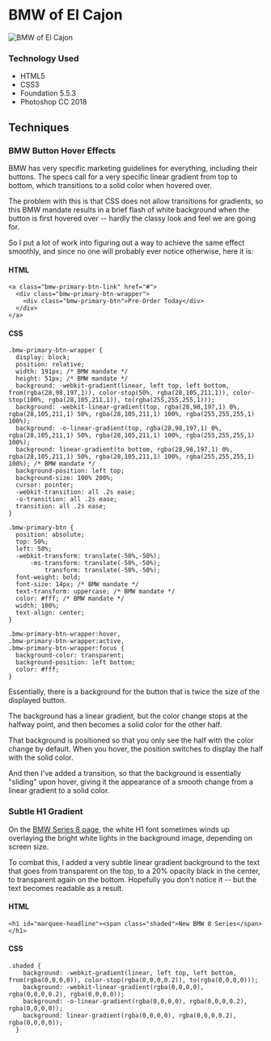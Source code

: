 # BMW of El Cajon

![BMW of El Cajon](https://github.com/toddcf/bmw-el-cajon/assets/img/2019-x7/overhead-helipad/1268x499-min.jpg "BMW of El Cajon")

### Technology Used

- HTML5
- CSS3
- Foundation 5.5.3
- Photoshop CC 2018

## Techniques

### BMW Button Hover Effects

BMW has very specific marketing guidelines for everything, including their buttons. The specs call for a very specific linear gradient from top to bottom, which transitions to a solid color when hovered over.

The problem with this is that CSS does not allow transitions for gradients, so this BMW mandate results in a brief flash of white background when the button is first hovered over -- hardly the classy look and feel we are going for.

So I put a lot of work into figuring out a way to achieve the same effect smoothly, and since no one will probably ever notice otherwise, here it is:

#### HTML

```
<a class="bmw-primary-btn-link" href="#">
  <div class="bmw-primary-btn-wrapper">
    <div class="bmw-primary-btn">Pre-Order Today</div>
  </div>
</a>
```

#### CSS

```
.bmw-primary-btn-wrapper {
  display: block;
  position: relative;
  width: 191px; /* BMW mandate */
  height: 51px; /* BMW mandate */
  background: -webkit-gradient(linear, left top, left bottom, from(rgba(28,98,197,1)), color-stop(50%, rgba(28,105,211,1)), color-stop(100%, rgba(28,105,211,1)), to(rgba(255,255,255,1)));
  background: -webkit-linear-gradient(top, rgba(28,98,197,1) 0%, rgba(28,105,211,1) 50%, rgba(28,105,211,1) 100%, rgba(255,255,255,1) 100%);
  background: -o-linear-gradient(top, rgba(28,98,197,1) 0%, rgba(28,105,211,1) 50%, rgba(28,105,211,1) 100%, rgba(255,255,255,1) 100%);
  background: linear-gradient(to bottom, rgba(28,98,197,1) 0%, rgba(28,105,211,1) 50%, rgba(28,105,211,1) 100%, rgba(255,255,255,1) 100%); /* BMW mandate */
  background-position: left top;
  background-size: 100% 200%;
  cursor: pointer;
  -webkit-transition: all .2s ease;
  -o-transition: all .2s ease;
  transition: all .2s ease;
}

.bmw-primary-btn {
  position: absolute;
  top: 50%;
  left: 50%;
  -webkit-transform: translate(-50%,-50%);
      -ms-transform: translate(-50%,-50%);
          transform: translate(-50%,-50%);
  font-weight: bold;
  font-size: 14px; /* BMW mandate */
  text-transform: uppercase; /* BMW mandate */
  color: #fff; /* BMW mandate */
  width: 100%;
  text-align: center;
}

.bmw-primary-btn-wrapper:hover,
.bmw-primary-btn-wrapper:active,
.bmw-primary-btn-wrapper:focus {
  background-color: transparent;
  background-position: left bottom;
  color: #fff;
}
```

Essentially, there is a background for the button that is twice the size of the displayed button.

The background has a linear gradient, but the color change stops at the halfway point, and then becomes a solid color for the other half.

That background is positioned so that you only see the half with the color change by default. When you hover, the position switches to display the half with the solid color.

And then I've added a transition, so that the background is essentially "sliding" upon hover, giving it the appearance of a smooth change from a linear gradient to a solid color.

### Subtle H1 Gradient

On the [BMW Series 8 page](https://www.google.com), the white H1 font sometimes winds up overlaying the bright white lights in the background image, depending on screen size.

To combat this, I added a very subtle linear gradient background to the text that goes from transparent on the top, to a 20% opacity black in the center, to transparent again on the bottom. Hopefully you don't notice it -- but the text becomes readable as a result.

#### HTML

`<h1 id="marquee-headline"><span class="shaded">New BMW 8 Series</span></h1>`

#### CSS

```
.shaded {
    background: -webkit-gradient(linear, left top, left bottom, from(rgba(0,0,0,0)), color-stop(rgba(0,0,0,0.2)), to(rgba(0,0,0,0)));
    background: -webkit-linear-gradient(rgba(0,0,0,0), rgba(0,0,0,0.2), rgba(0,0,0,0));
    background: -o-linear-gradient(rgba(0,0,0,0), rgba(0,0,0,0.2), rgba(0,0,0,0));
    background: linear-gradient(rgba(0,0,0,0), rgba(0,0,0,0.2), rgba(0,0,0,0));
  }
  ```